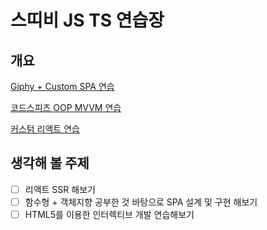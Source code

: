 # 스띠비 JS TS 연습장

## 개요
 [Giphy + Custom SPA 연습](#Giphy_Custom_SPA_연습)

 [코드스피츠 OOP MVVM 연습](#코드스피츠_OOP_MVVM_연습)

 [커스텀 리액트 연습](#커스텀_리액트_연습)


## 생각해 볼 주제
- [ ] 리액트 SSR 해보기
- [ ] 함수형 + 객체지향 공부한 것 바탕으로 SPA 설계 및 구현 해보기
- [ ] HTML5를 이용한 인터렉티브 개발 연습해보기
